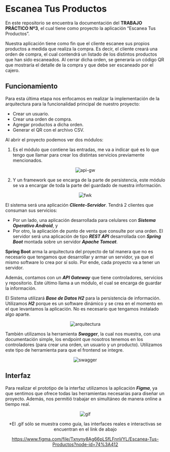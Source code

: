# Escanea Tus Productos



En este repositorio se encuentra la documentación del **TRABAJO PRÁCTICO Nº3**, el cual tiene como proyecto la aplicación “Escanea Tus Productos”.

Nuestra aplicación tiene como fin que el cliente escanee sus propios productos a medida que realiza la compra. Es decir, el cliente creará una orden de compra, el cual contendrá un listado de los distintos productos que han sido escaneados. Al cerrar dicha orden, se generaría un código QR que mostraría el detalle de la compra y que debe ser escaneado por el cajero.
 
## Funcionamiento

Para esta última etapa nos enfocamos en realizar la implementación de la arquitectura para la funcionalidad principal de nuestro proyecto:
  + Crear un usuario.
  + Crear una orden de compra.
  + Agregar productos a dicha orden.
  + Generar el QR con el archivo CSV.

Al abrir el proyecto podemos ver dos módulos:

1. Es el módulo que contiene las entradas, me va a indicar qué es lo que tengo que llamar para crear los distintas servicios previamente mencionados.

<div align="center">

![api-gw](https://64.media.tumblr.com/142317600323c84b8c1d3bf6fd45e508/09b103dd3a303e2a-6c/s400x600/ccd0b88442a5832590a69c311b80ffc4758cdc82.png)

</div>  
  
2. Y un framework que se encarga de la parte de persistencia, este módulo se va a encargar de toda la parte del guardado de nuestra información.

<div align="center">  
  
![fwk](https://64.media.tumblr.com/1bf02339becaf0f38c5214d41392dfa2/09b103dd3a303e2a-40/s400x600/28bd75d2e82b91c01daa1a8a4c907aa82fd3b634.png)

</div>  
  
El sistema será una aplicación ___Cliente-Servidor___. Tendrá 2 clientes que consuman sus servicios: 
- Por un lado, una aplicación desarrollada para celulares con ___Sistema Operativo Android___, y 
- Por otro, la aplicación de punto de venta que consulte por una orden. El servidor será una aplicación de tipo ___REST API___ desarrollada con ___Spring Boot___ montada sobre un servidor ___Apache Tomcat___. 

**Spring Boot** arma la arquitectura del proyecto de tal manera que no es necesario que tengamos que desarrollar y armar un servidor, ya que el mismo software lo crea por sí solo. Por ende, cada proyecto va a tener un servidor. 

Además, contamos con un ___API Gateway___ que tiene controladores, servicios y repositorio. Este último llama a un módulo, el cual se encarga de guardar la información.

El Sistema utilizará ___Base de Datos H2___ para la persistencia de información. Utilizamos ___H2___ porque es un software dinámico y se crea en el momento en el que levantamos la aplicación. No es necesario que tengamos instalado algo aparte. 

<div align="center">

![arquitectura](https://64.media.tumblr.com/92f94ab9152ff9f608e0f102dab1c2b5/09b103dd3a303e2a-28/s1280x1920/9bbf30ed6ebb0eaa64c33e0a87efca15031d0aac.png)

</div>  
  
También utilizamos la herramienta ___Swagger___, la cual nos muestra, con una documentación simple, los endpoint que nosotros tenemos en los controladores (para crear una orden, un usuario y un producto). Utilizamos este tipo de herramienta para que el frontend se integre.

<div align="center">  
  
![swagger](https://64.media.tumblr.com/9bb4602d4fab79f17f8b22a4a3dd4433/c99d738892b8579d-ad/s540x810/f7a112faf2773174e5f954ad52902154fbc1f868.png)

</div>  
  
## Interfaz
Para realizar el prototipo de la interfaz utilizamos la aplicación ___Figma___, ya que sentimos que ofrece todas las herramientas necesarias para diseñar un proyecto. Además, nos permitió trabajar en simultáneo de manera online a tiempo real.

<div align="center">

![gif](https://64.media.tumblr.com/390d6141cd7323c0ead1e14a6df621ec/544865017f376f61-d8/s250x400/f160233304741b1e60e58453ff9b1594fad31790.gifv)

*El .gif sólo se muestra como guía, las interfaces reales e interactivas se encuentran en el link de abajo
 
 https://www.figma.com/file/Txnyny8Ag66pLSfLFnnVYL/Escanea-Tus-Productos?node-id=74%3A412
 
</div> 



